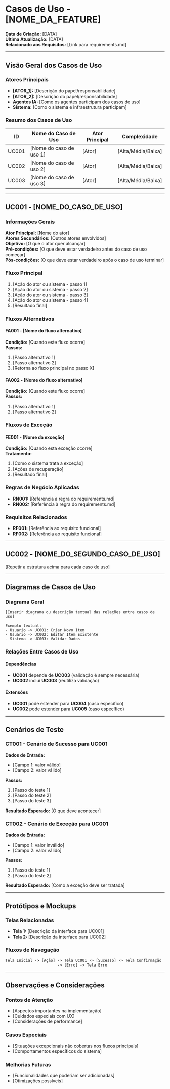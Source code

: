 # Casos de Uso - [NOME_DA_FEATURE]

**Data de Criação:** [DATA]  
**Última Atualização:** [DATA]  
**Relacionado aos Requisitos:** [Link para requirements.md]

---

## Visão Geral dos Casos de Uso

### Atores Principais

- **[ATOR_1]:** [Descrição do papel/responsabilidade]
- **[ATOR_2]:** [Descrição do papel/responsabilidade]
- **Agentes IA:** [Como os agentes participam dos casos de uso]
- **Sistema:** [Como o sistema e infraestrutura participam]

### Resumo dos Casos de Uso

| ID    | Nome do Caso de Uso     | Ator Principal | Complexidade       |
| ----- | ----------------------- | -------------- | ------------------ |
| UC001 | [Nome do caso de uso 1] | [Ator]         | [Alta/Média/Baixa] |
| UC002 | [Nome do caso de uso 2] | [Ator]         | [Alta/Média/Baixa] |
| UC003 | [Nome do caso de uso 3] | [Ator]         | [Alta/Média/Baixa] |

---

## UC001 - [NOME_DO_CASO_DE_USO]

### Informações Gerais

**Ator Principal:** [Nome do ator]  
**Atores Secundários:** [Outros atores envolvidos]  
**Objetivo:** [O que o ator quer alcançar]  
**Pré-condições:** [O que deve estar verdadeiro antes do caso de uso começar]  
**Pós-condições:** [O que deve estar verdadeiro após o caso de uso terminar]

### Fluxo Principal

1. [Ação do ator ou sistema - passo 1]
2. [Ação do ator ou sistema - passo 2]
3. [Ação do ator ou sistema - passo 3]
4. [Ação do ator ou sistema - passo 4]
5. [Resultado final]

### Fluxos Alternativos

#### FA001 - [Nome do fluxo alternativo]

**Condição:** [Quando este fluxo ocorre]  
**Passos:**

1. [Passo alternativo 1]
2. [Passo alternativo 2]
3. [Retorna ao fluxo principal no passo X]

#### FA002 - [Nome do fluxo alternativo]

**Condição:** [Quando este fluxo ocorre]  
**Passos:**

1. [Passo alternativo 1]
2. [Passo alternativo 2]

### Fluxos de Exceção

#### FE001 - [Nome da exceção]

**Condição:** [Quando esta exceção ocorre]  
**Tratamento:**

1. [Como o sistema trata a exceção]
2. [Ações de recuperação]
3. [Resultado final]

### Regras de Negócio Aplicadas

- **RN001:** [Referência à regra do requirements.md]
- **RN002:** [Referência à regra do requirements.md]

### Requisitos Relacionados

- **RF001:** [Referência ao requisito funcional]
- **RF002:** [Referência ao requisito funcional]

---

## UC002 - [NOME_DO_SEGUNDO_CASO_DE_USO]

[Repetir a estrutura acima para cada caso de uso]

---

## Diagramas de Casos de Uso

### Diagrama Geral

```
[Inserir diagrama ou descrição textual das relações entre casos de uso]

Exemplo textual:
- Usuario -> UC001: Criar Novo Item
- Usuario -> UC002: Editar Item Existente
- Sistema -> UC003: Validar Dados
```

### Relações Entre Casos de Uso

#### Dependências

- **UC001** depende de **UC003** (validação é sempre necessária)
- **UC002** inclui **UC003** (reutiliza validação)

#### Extensões

- **UC001** pode estender para **UC004** (caso específico)
- **UC002** pode estender para **UC005** (caso específico)

---

## Cenários de Teste

### CT001 - Cenário de Sucesso para UC001

**Dados de Entrada:**

- [Campo 1: valor válido]
- [Campo 2: valor válido]

**Passos:**

1. [Passo do teste 1]
2. [Passo do teste 2]
3. [Passo do teste 3]

**Resultado Esperado:** [O que deve acontecer]

### CT002 - Cenário de Exceção para UC001

**Dados de Entrada:**

- [Campo 1: valor inválido]
- [Campo 2: valor válido]

**Passos:**

1. [Passo do teste 1]
2. [Passo do teste 2]

**Resultado Esperado:** [Como a exceção deve ser tratada]

---

## Protótipos e Mockups

### Telas Relacionadas

- **Tela 1:** [Descrição da interface para UC001]
- **Tela 2:** [Descrição da interface para UC002]

### Fluxos de Navegação

```
Tela Inicial -> [Ação] -> Tela UC001 -> [Sucesso] -> Tela Confirmação
                       -> [Erro] -> Tela Erro
```

---

## Observações e Considerações

### Pontos de Atenção

- [Aspectos importantes na implementação]
- [Cuidados especiais com UX]
- [Considerações de performance]

### Casos Especiais

- [Situações excepcionais não cobertas nos fluxos principais]
- [Comportamentos específicos do sistema]

### Melhorias Futuras

- [Funcionalidades que poderiam ser adicionadas]
- [Otimizações possíveis]
